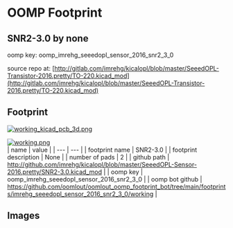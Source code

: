 # OOMP Footprint  
## SNR2-3.0  by none  
  
oomp key: oomp_imrehg_seeedopl_sensor_2016_snr2_3_0  
  
source repo at: [http://gitlab.com/imrehg/kicalopl/blob/master/SeeedOPL-Transistor-2016.pretty/TO-220.kicad_mod](http://gitlab.com/imrehg/kicalopl/blob/master/SeeedOPL-Transistor-2016.pretty/TO-220.kicad_mod)  
## Footprint  
  
[![working_kicad_pcb_3d.png](working_kicad_pcb_3d_600.png)](working_kicad_pcb_3d.png)  
  
[![working.png](working_600.png)](working.png)  
| name | value | 
| --- | --- | 
| footprint name | SNR2-3.0 | 
| footprint description | None | 
| number of pads | 2 | 
| github path | http://github.com/imrehg/kicalopl/blob/master/SeeedOPL-Sensor-2016.pretty/SNR2-3.0.kicad_mod | 
| oomp key | oomp_imrehg_seeedopl_sensor_2016_snr2_3_0 | 
| oomp bot github | https://github.com/oomlout/oomlout_oomp_footprint_bot/tree/main/footprints/imrehg_seeedopl_sensor_2016_snr2_3_0/working | 
## Images  
